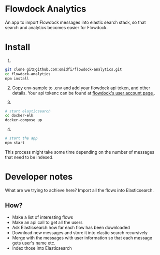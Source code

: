 # Flowdock Analytics

An app to import Flowdock messages into elastic search stack, so that search and analytics becomes easier for Flowdock.

# Install
1.
```bash
git clone git@github.com:omidfi/flowdock-analytics.git
cd flowdock-analytics
npm install
```
2. Copy env-sample to .env and add your flowdock api token, and other details.
Your api tokenc can be found at [flowdock's user account page ](https://www.flowdock.com/account/tokens).

3.
```bash
# start elasticsearch
cd docker-elk
docker-compose up
```
4.
```bash
# start the app
npm start
```
This process might take some time depending on the number of messages that need to be indexed.

# Developer notes
What are we trying to achieve here?
Import all the flows into Elasticsearch.

## How?
  * Make a list of interesting flows
  * Make an api call to get all the users
  * Ask Elasticsearch how far each flow has been downloaded
  * Download new messages and store it into elastic search recursively
  * Merge with the messages with user information so that each message gets user's name etc.
  * Index those into Elasticsearch

